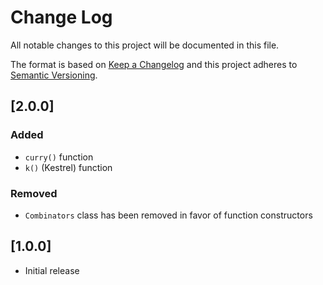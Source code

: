 # Change Log
All notable changes to this project will be documented in this file.

The format is based on [Keep a Changelog](http://keepachangelog.com/)
and this project adheres to [Semantic Versioning](http://semver.org/).

## [2.0.0]

### Added

- `curry()` function
- `k()` (Kestrel) function

### Removed

- `Combinators` class has been removed in favor of function constructors

## [1.0.0]

- Initial release
